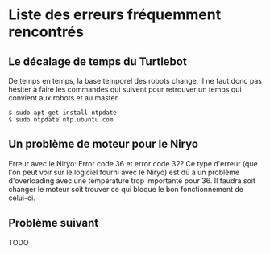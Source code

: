 # Liste des erreurs fréquemment rencontrés


## Le décalage de temps du Turtlebot
De temps en temps, la base temporel des robots change, il ne faut donc pas hésiter à faire les commandes qui suivent pour retrouver un temps qui convient aux robots et au master.

    $ sudo apt-get install ntpdate
    $ sudo ntpdate ntp.ubuntu.com

## Un problème de moteur pour le Niryo
Erreur avec le Niryo: Error code 36 et error code 32? Ce type d'erreur (que l'on peut voir sur le logiciel fourni avec le Niryo) est dû à un problème d'overloading avec une température trop importante pour 36. Il faudra soit changer le moteur soit trouver ce qui bloque le bon fonctionnement de celui-ci.

## Problème suivant
TODO
